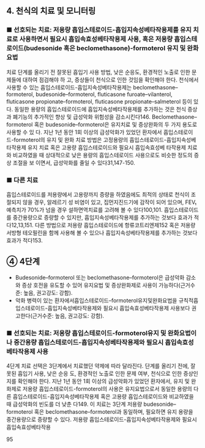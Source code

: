 ## 4. 천식의 치료 및 모니터링

### ■ 선호되는 치료: 저용량 흡입스테로이드-흡입지속성베타작용제를 유지 치료로 사용하면서 필요시 흡입속효성베타작용제 사용, 혹은 저용량 흡입스테로이드(budesonide 혹은 beclomethasone)-formoterol 유지 및 완화 요법

치료 단계를 올리기 전 잘못된 흡입기 사용 방법, 낮은 순응도, 환경적인 노출로 인한 문제들에 대하여 점검해야 하 고, 증상들이 천식으로 인한 것임을 확인해야 한다. 천식에서 사용할 수 있는 흡입스테로이드-흡입지속성베타작용제는 beclomethasone–formoterol, budesonide–formoterol, fluticasone furoate–vilanterol, fluticasone propionate–formoterol, fluticasone propionate–salmeterol 등이 있다. 동일한 용량의 흡입스테로이드에 흡입지속성베타작용제를 추가하는 것은 천식 증상과 폐기능의 추가적인 향상 및 급성악화 위험성을 감소시킨다146. Beclomethasone–formoterol 혹은 budesonide–formoterol은 유지치료 및 증상완화의 두 가지 용도로 사용할 수 있 다. 지난 1년 동안 1회 이상의 급성악화가 있었던 환자에서 흡입스테로이드-formoterol의 유지 및 완화 치료 방법은 고정용량의 흡입스테로이드-흡입지속성베타작용제 유지 치료 혹은 고용량 흡입스테로이드와 필요시 흡입속효성베 타작용제 치료와 비교하였을 때 상대적으로 낮은 용량의 흡입스테로이드 사용으로도 비슷한 정도의 증상 조절을 보 이면서, 급성악화를 줄일 수 있다31,147-150.

### ■ 다른 치료

흡입스테로이드를 저용량에서 고용량까지 증량을 하였음에도 최적의 상태로 천식이 조절되지 않을 경우, 알레르기 성 비염이 있고, 집먼지진드기에 감작이 되어 있으며, FEV₁ 예측치가 70%가 넘을 경우 설하면역치료를 고려해 볼 수 있다100,101. 흡입스테로이드를 중간용량으로 증량할 수 있지만, 흡입지속성베타작용제를 추가하는 것보다 효과가 적 다12,13,151. 다른 방법으로 저용량 흡입스테로이드에 항류코트리엔제152 혹은 저용량 서방형 테오필린을 함께 사용해 볼 수 있으나 흡입지속성베타작용제를 추가하는 것보다 효과가 적다153.

## ④ 4단계

- Budesonide–formoterol 또는 beclomethasone–formoterol은 급성악화 감소와 증상 호전을 유도할 수 있어 유지요법 및 증상완화제로 사용이 가능하다(근거수준: 높음, 권고강도: 강함).
- 악화 병력이 있는 환자에서흡입스테로이드–formoterol유지및완화요법을 규칙적흡입스테로이드-흡입지속성베타작용제와 필요시 흡입속효성베타작용제 사용보다 권고한다(근거수준: 높음, 권고강도: 강함).

### ■ 선호되는 치료: 저용량 흡입스테로이드-formoterol유지 및 완화요법이나 중간용량 흡입스테로이드-흡입지속성베타작용제와 필요시 흡입속효성베타작용제 사용

4단계 치료 선택은 3단계에서 치료했던 약제에 따라 달라진다. 단계를 올리기 전에, 잘못된 흡입기 사용, 낮은 순응 도, 환경적인 노출로 인한 문제 여부, 천식으로 인한 증상인지를 확인해야 한다. 지난 1년 동안 1회 이상의 급성악화가 있었던 환자에서, 유지 및 완화제로 저용량 흡입스테로이드-formoterol의 사용은 유지요법으로서 동일한 용량의 다 른 흡입스테로이드-흡입지속성베타작용제 혹은 고용량 흡입스테로이드와 비교하였을 때 급성악화의 빈도를 더 낮춘 다149. 이 치료는 3단계 저용량 budesonide–formoterol 혹은 beclomethasone–formoterol과 동일하며, 필요하면 유지 용량을 중간용량으로 증량할 수 있다. 저용량 흡입스테로이드-흡입지속성베타작용제와 필요시 흡입속효성베타작용

<PAGE>95